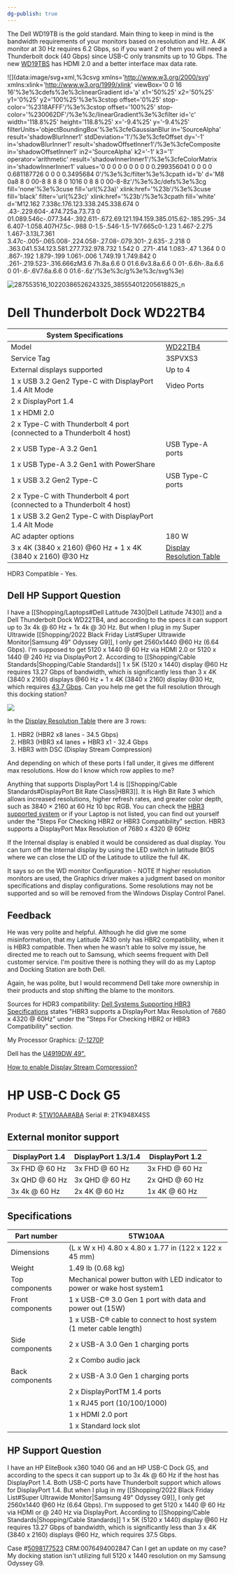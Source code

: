 ```yaml
---
dg-publish: true
---
```


The Dell WD19TB is the gold standard. Main thing to keep in mind is the bandwidth requirements of your monitors based on resolution and Hz. A 4K monitor at 30 Hz requires 6.2 Gbps, so if you want 2 of them you will need a Thunderbolt dock (40 Gbps) since USB-C only transmits up to 10 Gbps. The new [WD19TBS](https://www.amazon.com/dp/B093NNTPPL?ref_=cm_sw_r_cp_ud_dp_R7CA7GB792MJHAG206PW&fbclid=IwAR06ZoZGXYZ2IyxOMFwmbuTIiUMIQ2plwoGuWiVUooI6TJjFBBN6fyfjfp8) has HDMI 2.0 and a better interface max data rate.

![](data:image/svg+xml,%3csvg xmlns='http://www.w3.org/2000/svg' xmlns:xlink='http://www.w3.org/1999/xlink' viewBox='0 0 16 16'%3e%3cdefs%3e%3clinearGradient id='a' x1='50%25' x2='50%25' y1='0%25' y2='100%25'%3e%3cstop offset='0%25' stop-color='%2318AFFF'/%3e%3cstop offset='100%25' stop-color='%230062DF'/%3e%3c/linearGradient%3e%3cfilter id='c' width='118.8%25' height='118.8%25' x='-9.4%25' y='-9.4%25' filterUnits='objectBoundingBox'%3e%3cfeGaussianBlur in='SourceAlpha' result='shadowBlurInner1' stdDeviation='1'/%3e%3cfeOffset dy='-1' in='shadowBlurInner1' result='shadowOffsetInner1'/%3e%3cfeComposite in='shadowOffsetInner1' in2='SourceAlpha' k2='-1' k3='1' operator='arithmetic' result='shadowInnerInner1'/%3e%3cfeColorMatrix in='shadowInnerInner1' values='0 0 0 0 0 0 0 0 0 0.299356041 0 0 0 0 0.681187726 0 0 0 0.3495684 0'/%3e%3c/filter%3e%3cpath id='b' d='M8 0a8 8 0 00-8 8 8 8 0 1016 0 8 8 0 00-8-8z'/%3e%3c/defs%3e%3cg fill='none'%3e%3cuse fill='url(%23a)' xlink:href='%23b'/%3e%3cuse fill='black' filter='url(%23c)' xlink:href='%23b'/%3e%3cpath fill='white' d='M12.162 7.338c.176.123.338.245.338.674 0 .43-.229.604-.474.725a.73.73 0 01.089.546c-.077.344-.392.611-.672.69.121.194.159.385.015.62-.185.295-.346.407-1.058.407H7.5c-.988 0-1.5-.546-1.5-1V7.665c0-1.23 1.467-2.275 1.467-3.13L7.361 3.47c-.005-.065.008-.224.058-.27.08-.079.301-.2.635-.2.218 0 .363.041.534.123.581.277.732.978.732 1.542 0 .271-.414 1.083-.47 1.364 0 0 .867-.192 1.879-.199 1.061-.006 1.749.19 1.749.842 0 .261-.219.523-.316.666zM3.6 7h.8a.6.6 0 01.6.6v3.8a.6.6 0 01-.6.6h-.8a.6.6 0 01-.6-.6V7.6a.6.6 0 01.6-.6z'/%3e%3c/g%3e%3c/svg%3e)

 ![287553516_10220386526243325_385554012205618825_n](https://i.imgur.com/HhiSGSE.jpg)

# Dell Thunderbolt Dock WD22TB4

| System Specifications                                                  |                          |
|------------------------------------------------------------------------|--------------------------|
| Model                                                                  | [WD22TB4](https://www.dell.com/support/manuals/en-us/wd22tb4-dock/dell_wd22tb4_userguide/product-specifications?guid=guid-bb63fcdf-357e-408c-82f1-c7c56e8d5b4e&lang=en-us)                  |
| Service Tag                                                            | 3SPVXS3                  |
| External displays supported                                            | Up to 4                  |
| 1 x USB 3.2 Gen2 Type-C with DisplayPort 1.4 Alt Mode                  | Video Ports              |
| 2 x DisplayPort 1.4                                                    |                          |
| 1 x HDMI 2.0                                                           |                          |
| 2 x Type-C with Thunderbolt 4 port (connected to a Thunderbolt 4 host) |                          |
| 2 x USB Type-A 3.2 Gen1                                                | USB Type-A ports         |
| 1 x USB Type-A 3.2 Gen1 with PowerShare                                |                          |
| 1 x USB 3.2 Gen2 Type-C                                                | USB Type-C ports         |
| 2 x Type-C with Thunderbolt 4 port (connected to a Thunderbolt 4 host) |                          |
| 1 x USB 3.2 Gen2 Type-C with DisplayPort 1.4 Alt Mode                  |                          |
| AC adapter options                                                     | 180 W                    |
| 3 x 4K (3840 x 2160) @60 Hz + 1 x 4K (3840 x 2160) @30 Hz              | [Display Resolution Table](https://www.dell.com/support/manuals/en-us/wd22tb4-dock/dell_wd22tb4_userguide/display-resolution-table?guid=guid-fafc77a4-c95f-44df-92ad-608231d11cd9&lang=en-us) |

HDR3 Compatible - Yes.

## Dell HP Support Question

I have a [[Shopping/Laptops#Dell Latitude 7430\|Dell Latitude 7430]] and a Dell Thunderbolt Dock WD22TB4, and according to the specs it can support up to 3x 4k @ 60 Hz + 1x 4k @ 30 Hz. But when I plug in my Super Ultrawide [[Shopping/2022 Black Friday List#Super Ultrawide Monitor\|Samsung 49" Odyssey G9]], I only get 2560x1440 @60 Hz (6.64 Gbps). I'm supposed to get 5120 x 1440 @ 60 Hz via HDMI 2.0 or 5120 x 1440 @ 240 Hz via DisplayPort 2. According to [[Shopping/Cable Standards\|Shopping/Cable Standards]] 1 x 5K (5120 x 1440) display @60 Hz requires 13.27 Gbps of bandwidth, which is significantly less than 3 x 4K (3840 x 2160) displays @60 Hz + 1 x 4K (3840 x 2160) display @30 Hz, which requires [43.7 Gbps](https://www.kramerav.com/bandwidth-calculator/). Can you help me get the full resolution through this docking station?

![](https://i.imgur.com/EfEGGoO.png)


In the [Display Resolution Table](https://www.dell.com/support/manuals/en-us/wd22tb4-dock/dell_wd22tb4_userguide/display-resolution-table?guid=guid-fafc77a4-c95f-44df-92ad-608231d11cd9&lang=en-us) there are 3 rows:
1. HBR2 (HBR2 x8 lanes - 34.5 Gbps)
2. HBR3 (HBR3 x4 lanes + HBR3 x1 - 32.4 Gbps
3. HBR3 with DSC (Display Stream Compression)

And depending on which of these ports I fall under, it gives me different max resolutions. How do I know which row applies to me?

Anything that supports DisplayPort 1.4 is [[Shopping/Cable Standards#DisplayPort Bit Rate Class\|HBR3]]. It is High Bit Rate 3 which allows increased resolutions, higher refresh rates, and greater color depth, such as 3840 × 2160 at 60 Hz 10 bpc RGB. You can check the [HBR3 supported system](https://www.dell.com/support/kbdoc/en-us/000183937/dell-systems-supporting-hbr3-specifications) or if your Laptop is not listed, you can find out yourself under the "Steps For Checking HBR2 or HBR3 Compatibility" section. HBR3 supports a DisplayPort Max Resolution of 7680 x 4320 @ 60Hz

If the Internal display is enabled it would be considered as dual display. You can turn off the Internal display by using the LED switch in latitude BIOS where we can close the LID of the Latitude to utilize the full 4K.

It says so on the WD monitor Configuration - NOTE If higher resolution monitors are used, the Graphics driver makes a judgment based on monitor specifications and display configurations. Some resolutions may not be supported and so will be removed from the Windows Display Control Panel.

## Feedback

He was very polite and helpful. Although he did give me some misinformation, that my Latitude 7430 only has HBR2 compatibility, when it is HBR3 compatible. Then when he wasn't able to solve my issue, he directed me to reach out to Samsung, which seems frequent with Dell customer service. I'm positive there is nothing they will do as my Laptop and Docking Station are both Dell.

Again, he was polite, but I would recommend Dell take more ownership in their products and stop shifting the blame to the monitors.

Sources for HDR3 compatibility:
[Dell Systems Supporting HBR3 Specifications](https://www.dell.com/support/kbdoc/en-us/000183937/dell-systems-supporting-hbr3-specifications) states "HBR3 supports a DisplayPort Max Resolution of 7680 x 4320 @ 60Hz" under the "Steps For Checking HBR2 or HBR3 Compatibility" section.

My Processor Graphics: [i7-1270P](https://www.intel.com/content/www/us/en/products/sku/226255/intel-core-i71270p-processor-18m-cache-up-to-4-80-ghz/specifications.html)

Dell has the [U4919DW 49".](https://www.dell.com/en-us/shop/dell-ultrasharp-49-curved-monitor-u4919dw/apd/210-arnw)

[How to enable Display Stream Compression?](https://www.dell.com/support/kbdoc/en-us/000197102/how-to-enable-display-stream-compression-on-latitude-precision-and-xps)

# HP USB-C Dock G5

Product #: [5TW10AA#ABA](https://www.hp.com/us-en/shop/pdp/hp-usb-c-dock-g5-p-5tw10aa-aba-1?#techSpecs)
Serial #: 2TK948X4SS
## External monitor support

| DisplayPort 1.4  | DisplayPort 1.3/1.4 | DisplayPort 1.2 |
|------------------|---------------------|-----------------|
| 3x FHD @ 60 Hz   | 3x FHD @ 60 Hz      | 3x FHD @ 60 Hz  |
| 3x QHD @ 60 Hz   | 3x QHD @ 60 Hz      | 2x QHD @ 60 Hz  |
| 3x 4k @ 60 Hz    | 2x 4K @ 60 Hz       | 1x 4K @ 60 Hz   |

## Specifications

| Part number      | 5TW10AA                                                                  |
|------------------|--------------------------------------------------------------------------|
| Dimensions       | (L x W x H) 4.80 x 4.80 x 1.77 in (122 x 122 x 45 mm)                    |
| Weight           | 1.49 lb (0.68 kg)                                                        |
| Top components   | Mechanical power button with LED indicator to power or wake host system1 |
| Front components | 1 x USB-C® 3.0 Gen 1 port with data and power out (15W)                  |
|                  | 1 x USB-C® cable to connect to host system (1 meter cable length)        |
| Side components  | 2 x USB-A 3.0 Gen 1 charging ports                                       |
|                  | 2 x Combo audio jack                                                     |
| Back components  | 2 x USB-A 3.0 Gen 1 charging ports                                       |
|                  | 2 x DisplayPortTM 1.4 ports                                              |
|                  | 1 x RJ45 port (10/100/1000)                                              |
|                  | 1 x HDMI 2.0 port                                                        |
|                  | 1 x Standard lock slot                                                   |

## HP Support Question

I have an  HP EliteBook x360 1040 G6 and an HP USB-C Dock G5, and according to the specs it can support up to 3x 4k @ 60 Hz if the host has DisplayPort 1.4. Both USB-C ports have Thunderbolt support which allows for DisplayPort 1.4. But when I plug in my [[Shopping/2022 Black Friday List#Super Ultrawide Monitor\|Samsung 49" Odyssey G9]], I only get 2560x1440 @60 Hz (6.64 Gbps). I'm supposed to get 5120 x 1440 @ 60 Hz via HDMI or @ 240 Hz via DisplayPort. According to [[Shopping/Cable Standards\|Shopping/Cable Standards]] 1 x 5K (5120 x 1440) display @60 Hz requires 13.27 Gbps of bandwidth, which is significantly less than 3 x 4K (3840 x 2160) displays @60 Hz, which requires 37.5 Gbps.

Case #[5098177523](https://support.hp.com/us-en/dashboard/cases) CRM:0076494002847
Can I get an update on my case? My docking station isn't utilizing full 5120 x 1440 resolution on my Samsung Odyssey G9.